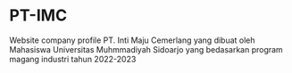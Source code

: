 # PT-IMC
 Website company profile PT. Inti Maju Cemerlang yang dibuat oleh Mahasiswa Universitas Muhmmadiyah Sidoarjo yang bedasarkan program magang industri tahun 2022-2023
